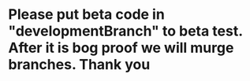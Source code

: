 # Please put beta code in "developmentBranch" to beta test. After it is bog proof we will murge branches. Thank you
